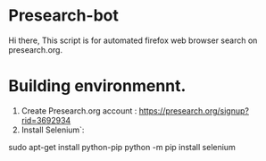 # Presearch-bot

Hi there, 
This script is for automated firefox web browser search on presearch.org. 

# Building environmennt.

1. Create Presearch.org account :  https://presearch.org/signup?rid=3692934 
2. Install Selenium`: 

sudo apt-get install python-pip
python -m pip install selenium
